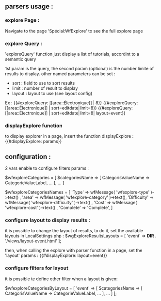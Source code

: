 

## parsers usage :

### explore Page :

Navigate to the page 'Spécial:WfExplore'  to see the full explore page

### explore Query :

'exploreQuery' function just display a list of tutorials, accordint to a semantic query

1st param is  the query, the second param (optional) is the number limite of results to display.
other named parameters can be set : 
- sort : field to use to sort results
- limit : number of result to display
- layout : layout to use (see layout config)

Ex : 
  {{#exploreQuery:  [[area::Électronique]] | 8}}
  {{#exploreQuery:  [[area::Électronique]] | sort=editdate|limit=8}}
  {{#exploreQuery:  [[area::Électronique]] | sort=editdate|limit=8| layout=event}}
  
### displayExplore function

to display explorer in a page, insert the function displayExplore :
  {{#displayExplore: params}}

  
## configuration :

2 vars enable to configure filters params :


  $wfexploreCategories = [ 
  		$categoriesName => [
  			CategorisValueName => CategorieValueLabel,
  			...
  		],
  		...
  ]

  $wfexploreCategoriesNames = [
  		'Type' => wfMessage( 'wfexplore-type' )->text() ,
  		'area' =>  wfMessage( 'wfexplore-category' )->text(),
  		'Difficulty' => wfMessage( 'wfexplore-difficulty' )->text() ,
  		'Cost' => wfMessage( 'wfexplore-cost' )->text() ,
  		'Complete' => 'Complete',
  ]

### configure layout to display results : 

it is possible to change the layout of results, to do it, set the available layouts in LocalSettings.php : 
  $wgExploreResultsLayouts = [
		'event' => __DIR__ . '/views/layout-event.html'
  ];
  
then, when calling the explore with parser function in a page, set the 'layout' params :
  {{#displayExplore: layout=event}}
  
  
### configure filters for layout

it is possible te define other filter when a layout is given:

  $wfexploreCategoriesByLayout = [
  	  'event' => [ 
  		  $categoriesName => [
  			  CategorisValueName => CategorieValueLabel,
    			...
    		],
    		...
    ]
  ];